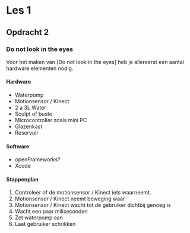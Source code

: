 # Les 1

## Opdracht 2
### Do not look in the eyes 
Voor het maken van [Do not look in the eyes] heb je allereerst een aantal hardware elementen nodig. 

#### Hardware
* Waterpomp 
* Motionsensor / Kinect 
* 2 a 3L Water 
* Sculpt of buste
* Microcontroller zoals mini PC
* Glazenkast 
* Reservoir 

#### Software 
* openFrameworks? 
* Xcode 

#### Stappenplan 
1. Controleer of de motionsensor / Kinect iets waarneemt. 
2. Motionsensor / Kinect neemt beweging waar 
3. Motionsensor / Kinect wacht tot de gebruiker dichtbij genoeg is 
4. Wacht een paar miliseconden 
5. Zet waterpomp aan 
6. Laat gebruiker schrikken


